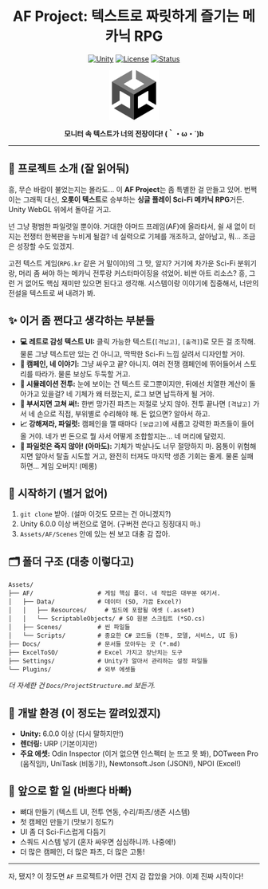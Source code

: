# <div align="center">AF Project: 텍스트로 짜릿하게 즐기는 메카닉 RPG</div>
<div align="center">

[![Unity](https://img.shields.io/badge/Unity-6.0.0-blue.svg)](https://unity.com/)
[![License](https://img.shields.io/badge/License-MIT-green.svg)](LICENSE)
[![Status](https://img.shields.io/badge/Status-열심히_만드는중-red.svg)](https://github.com)

<img src="https://raw.githubusercontent.com/devicons/devicon/master/icons/unity/unity-original.svg" width="100" height="100">

**모니터 속 텍스트가 너의 전장이다! (｀・ω・´)b**
</div>

---

## 📖 프로젝트 소개 (잘 읽어둬)

흥, 무슨 바람이 불었는지는 몰라도... 이 **AF Project**는 좀 특별한 걸 만들고 있어. 번쩍이는 그래픽 대신, **오롯이 텍스트**로 승부하는 **싱글 플레이 Sci-Fi 메카닉 RPG**거든. Unity WebGL 위에서 돌아갈 거고.

넌 그냥 평범한 파일럿일 뿐이야. 거대한 아머드 프레임(AF)에 올라타서, 쉴 새 없이 터지는 전쟁터 한복판을 누비게 될걸? 네 실력으로 기체를 개조하고, 살아남고, 뭐... 조금은 성장할 수도 있겠지.

고전 텍스트 게임(`RPG.kr` 같은 거 말이야)의 그 맛, 알지? 거기에 차가운 Sci-Fi 분위기랑, 머리 좀 써야 하는 메카닉 전투랑 커스터마이징을 섞었어. 비싼 아트 리소스? 흥, 그런 거 없어도 핵심 재미만 있으면 된다고 생각해. 시스템이랑 이야기에 집중해서, 너만의 전설을 텍스트로 써 내려가 봐.

## ✨ 이거 좀 쩐다고 생각하는 부분들

*   **💻 레트로 감성 텍스트 UI:** 클릭 가능한 텍스트(`[격납고]`, `[출격]`)로 모든 걸 조작해. 물론 그냥 텍스트만 있는 건 아니고, 딱딱한 Sci-Fi 느낌 살려서 디자인할 거야.
*   **📜 캠페인, 네 이야기:** 그냥 싸우고 끝? 아니지. 여러 전쟁 캠페인에 뛰어들어서 스토리를 따라가. 물론 보상도 두둑할 거고.
*   **🧠 시뮬레이션 전투:** 눈에 보이는 건 텍스트 로그뿐이지만, 뒤에선 치열한 계산이 돌아가고 있을걸? 네 기체가 왜 터졌는지, 로그 보면 납득하게 될 거야.
*   **🔧 부서지면 고쳐 써!:** 한번 망가진 파츠는 저절로 낫지 않아. 전투 끝나면 `[격납고]` 가서 네 손으로 직접, 부위별로 수리해야 해. 돈 없으면? 알아서 하고.
*   **📈 강해져라, 파일럿:** 캠페인을 깰 때마다 `[보급고]`에 새롭고 강력한 파츠들이 들어올 거야. 네가 번 돈으로 뭘 사서 어떻게 조합할지는... 네 머리에 달렸지.
*   **🚀 파일럿은 죽지 않아! (아마도):** 기체가 박살나도 너무 절망하지 마. 몸통이 위험해지면 알아서 탈출 시도할 거고, 완전히 터져도 마지막 생존 기회는 줄게. 물론 실패하면... 게임 오버지! (메롱)

## 🚀 시작하기 (별거 없어)

1.  `git clone` 받아. (설마 이것도 모르는 건 아니겠지?)
2.  Unity 6.0.0 이상 버전으로 열어. (구버전 쓴다고 징징대지 마.)
3.  `Assets/AF/Scenes` 안에 있는 씬 보고 대충 감 잡아.

## 🗂️ 폴더 구조 (대충 이렇다고)

```
Assets/
├── AF/                  # 게임 핵심 폴더. 네 작업은 대부분 여기서.
│   ├── Data/            # 데이터 (SO, 가끔 Excel?)
│   │   ├── Resources/     # 빌드에 포함될 에셋 (.asset)
│   │   └── ScriptableObjects/ # SO 원본 스크립트 (*SO.cs)
│   ├── Scenes/          # 씬 파일들
│   └── Scripts/         # 중요한 C# 코드들 (전투, 모델, 서비스, UI 등)
├── Docs/                # 문서들 모아두는 곳 (*.md)
├── ExcelToSO/           # Excel 가지고 장난치는 도구
├── Settings/            # Unity가 알아서 관리하는 설정 파일들
└── Plugins/             # 외부 에셋들
```
*더 자세한 건 `Docs/ProjectStructure.md` 보든가.*

## 🔧 개발 환경 (이 정도는 깔려있겠지)

*   **Unity:** 6.0.0 이상 (다시 말하지만!)
*   **렌더링:** URP (기본이지만)
*   **주요 에셋:** Odin Inspector (이거 없으면 인스펙터 눈 뜨고 못 봐), DOTween Pro (움직임!), UniTask (비동기!), Newtonsoft.Json (JSON!), NPOI (Excel!)

## 🎯 앞으로 할 일 (바쁘다 바빠)

*   뼈대 만들기 (텍스트 UI, 전투 연동, 수리/파츠/생존 시스템)
*   첫 캠페인 만들기 (맛보기 정도?)
*   UI 좀 더 Sci-Fi스럽게 다듬기
*   스쿼드 시스템 넣기 (혼자 싸우면 심심하니까. 나중에!)
*   더 많은 캠페인, 더 많은 파츠, 더 많은 고통!

---

자, 됐지? 이 정도면 `AF` 프로젝트가 어떤 건지 감 잡았을 거야. 이제 진짜 시작이다!
